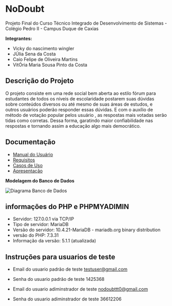 # NoDoubt

Projeto Final do Curso Técnico Integrado de Desenvolvimento de Sistemas - Colégio Pedro II - Campus Duque de Caxias

**Integrantes:**
 - Vicky do nascimento wingler
 - JÚlia Sena da Costa
 - Caio Felipe de Oliveira Martins
 - VitÓria Maria Sousa Pinto da Costa

 ## Descrição do Projeto

  O projeto consiste em uma rede social bem aberta ao estilo fórum para estudantes  de todos os níveis de escolaridade postarem suas dúvidas  sobre conteúdos diversos ou até mesmo de suas áreas de estudos, e outros usuários poderão responder essas dúvidas. E com o auxílio de método de votação popular pelos usuário , as respostas mais votadas serão tidas como corretas. Dessa forma, garatindo maior confiabilidade nas respostas e tornando assim a educação algo mais democrático.
## Documentação

- [Manual do Usuário](manual.md)
- [Requisitos](requisitos.md)
- [Casos de Uso](casos-de-uso.md)
- [Apresentação](apresentacao.pdf)

**Modelagem do Banco de Dados**

![Diagrama Banco de Dados](https://user-images.githubusercontent.com/55743181/145641463-7033aa37-a9ca-4843-a12d-7b2faa588928.jpg)

## informações do PHP e PHPMYADIMIN

- Servidor: 127.0.0.1 via TCP/IP
- Tipo de servidor: MariaDB
- Versão do servidor: 10.4.21-MariaDB - mariadb.org binary distribution
- versão do PHP: 7.3.31
- Informação da versão: 5.1.1 (atualizada)

## Instruções para usuarios de teste

- Email do usuario padrão de teste
testuser@gmail.com
- Senha do usuario padrão de teste
1425368

- Email do usuario adiminstrador de teste
nodoubttt0@gmail.com
- Senha do usuario adiminstrador de teste
36612206